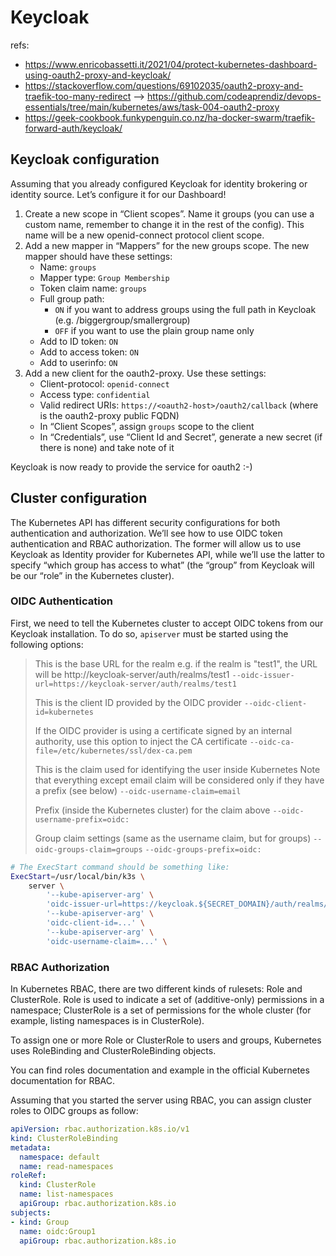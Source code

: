# Keycloak

refs:
* https://www.enricobassetti.it/2021/04/protect-kubernetes-dashboard-using-oauth2-proxy-and-keycloak/
* https://stackoverflow.com/questions/69102035/oauth2-proxy-and-traefik-too-many-redirect --> https://github.com/codeaprendiz/devops-essentials/tree/main/kubernetes/aws/task-004-oauth2-proxy
* https://geek-cookbook.funkypenguin.co.nz/ha-docker-swarm/traefik-forward-auth/keycloak/

## Keycloak configuration

Assuming that you already configured Keycloak for identity brokering or identity source. Let’s configure it for our Dashboard!

1. Create a new scope in “Client scopes”. Name it groups (you can use a custom name, remember to change it in the rest of the config). This name will be a new openid-connect protocol client scope.
2. Add a new mapper in “Mappers” for the new groups scope. The new mapper should have these settings:
   * Name: `groups`
   * Mapper type: `Group Membership`
   * Token claim name: `groups`
   * Full group path:
     * `ON` if you want to address groups using the full path in Keycloak (e.g. /biggergroup/smallergroup)
     * `OFF` if you want to use the plain group name only
   * Add to ID token: `ON`
   * Add to access token: `ON`
   * Add to userinfo: `ON`
3. Add a new client for the oauth2-proxy. Use these settings:
   * Client-protocol: `openid-connect`
   * Access type: `confidential`
   * Valid redirect URIs: `https://<oauth2-host>/oauth2/callback` (where <oauth2-host> is the oauth2-proxy public FQDN)
   * In “Client Scopes”, assign `groups` scope to the client
   * In “Credentials”, use “Client Id and Secret”, generate a new secret (if there is none) and take note of it

Keycloak is now ready to provide the service for oauth2 :-)

## Cluster configuration

The Kubernetes API has different security configurations for both authentication and authorization. We’ll see how to use OIDC token authentication and RBAC authorization. The former will allow us to use Keycloak as Identity provider for Kubernetes API, while we’ll use the latter to specify “which group has access to what” (the “group” from Keycloak will be our “role” in the Kubernetes cluster).

### OIDC Authentication

First, we need to tell the Kubernetes cluster to accept OIDC tokens from our Keycloak installation. To do so, `apiserver` must be started using the following options:

> This is the base URL for the realm
> e.g. if the realm is "test1", the URL will be http://keycloak-server/auth/realms/test1
> `--oidc-issuer-url=https://keycloak-server/auth/realms/test1`
>
> This is the client ID provided by the OIDC provider
> `--oidc-client-id=kubernetes`
>
> If the OIDC provider is using a certificate signed by an internal authority, use this option to inject the CA certificate
> `--oidc-ca-file=/etc/kubernetes/ssl/dex-ca.pem`
>
> This is the claim used for identifying the user inside Kubernetes
> Note that everything except email claim will be considered only if they have a prefix (see below)
> `--oidc-username-claim=email`
>
> Prefix (inside the Kubernetes cluster) for the claim above
> `--oidc-username-prefix=oidc:`
>
> Group claim settings (same as the username claim, but for groups)
> `--oidc-groups-claim=groups`
> `--oidc-groups-prefix=oidc:`

```sh
# The ExecStart command should be something like:
ExecStart=/usr/local/bin/k3s \
    server \
        '--kube-apiserver-arg' \
        'oidc-issuer-url=https://keycloak.${SECRET_DOMAIN}/auth/realms/${SECRET_DOMAIN}' \
        '--kube-apiserver-arg' \
        'oidc-client-id=...' \
        '--kube-apiserver-arg' \
        'oidc-username-claim=...' \
```

### RBAC Authorization

In Kubernetes RBAC, there are two different kinds of rulesets: Role and ClusterRole. Role is used to indicate a set of (additive-only) permissions in a namespace; ClusterRole is a set of permissions for the whole cluster (for example, listing namespaces is in ClusterRole).

To assign one or more Role or ClusterRole to users and groups, Kubernetes uses RoleBinding and ClusterRoleBinding objects.

You can find roles documentation and example in the official Kubernetes documentation for RBAC.

Assuming that you started the server using RBAC, you can assign cluster roles to OIDC groups as follow:

```yaml
apiVersion: rbac.authorization.k8s.io/v1
kind: ClusterRoleBinding
metadata:
  namespace: default
  name: read-namespaces
roleRef:
  kind: ClusterRole
  name: list-namespaces
  apiGroup: rbac.authorization.k8s.io
subjects:
- kind: Group
  name: oidc:Group1
  apiGroup: rbac.authorization.k8s.io
```
